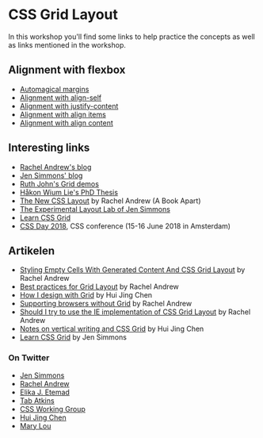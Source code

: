 # CSS Grid Layout

In this workshop you'll find some links to help practice the concepts as well as links mentioned in the workshop. 

## Alignment with flexbox 

* [Automagical margins](https://codepen.io/hidde/pen/mqLGyg)
* [Alignment with align-self](https://codepen.io/hidde/pen/dZeqGQ)
* [Alignment with justify-content](https://codepen.io/hidde/pen/QOrVdK)
* [Alignment with align items](https://codepen.io/hidde/pen/NwMLaR)
* [Alignment with align content](https://codepen.io/hidde/pen/pdVOar)

## Interesting links

* [Rachel Andrew's blog](https://rachelandrew.co.uk)
* [Jen Simmons' blog](http://jensimmons.com/)
* [Ruth John's Grid demos](https://codepen.io/search/pens/?q=grid&limit=Rumyra)
* [Håkon Wium Lie's PhD Thesis](http://www.wiumlie.no/2006/phd/css.pdf)
* [The New CSS Layout](https://abookapart.com/products/the-new-css-layout) by Rachel Andrew (A Book Apart)
* [The Experimental Layout Lab of Jen Simmons](http://labs.jensimmons.com/)
* [Learn CSS Grid](http://learncssgrid.com)
* [CSS Day 2018](https://cssday.nl/2018), CSS conference (15-16 June 2018 in Amsterdam)

## Artikelen

* [Styling Empty Cells With Generated Content And CSS Grid Layout](https://www.smashingmagazine.com/2018/02/generated-content-grid-layout/) by Rachel Andrew
* [Best practices for Grid Layout](https://www.smashingmagazine.com/2018/04/best-practices-grid-layout/) by Rachel Andrew
* [How I design with Grid](https://www.chenhuijing.com/blog/how-i-design-with-css-grid/) by Hui Jing Chen
* [Supporting browsers without Grid](https://www.smashingmagazine.com/2017/11/css-grid-supporting-browsers-without-grid/) by Rachel Andrew
* [Should I try to use the IE implementation of CSS Grid Layout](https://rachelandrew.co.uk/archives/2016/11/26/should-i-try-to-use-the-ie-implementation-of-css-grid-layout/) by Rachel Andrew
* [Notes on vertical writing and CSS Grid](https://www.chenhuijing.com/blog/notes-on-vertical-writing-and-grid/#%F0%9F%91%BE) by Hui Jing Chen
* [Learn CSS Grid](http://jensimmons.com/post/feb-27-2017/learn-css-grid) by Jen Simmons

### On Twitter

* [Jen Simmons](https://twitter.com/jensimmons)
* [Rachel Andrew](https://twitter.com/rachelandrew)
* [Elika J. Etemad](https://twitter.com/fantasai)
* [Tab Atkins](https://twitter.com/tabatkins)
* [CSS Working Group](https://twitter.com/csswg)
* [Hui Jing Chen](https://twitter.com/hj_chen)
* [Mary Lou](https://twitter.com/crnacura)

